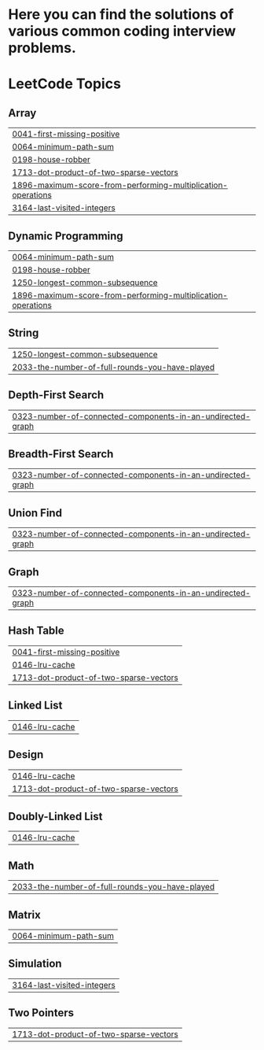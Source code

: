 # Here you can find the solutions of various common coding interview problems.

<!---LeetCode Topics Start-->
# LeetCode Topics
## Array
|  |
| ------- |
| [0041-first-missing-positive](https://github.com/itsparesh/Coding/tree/master/0041-first-missing-positive) |
| [0064-minimum-path-sum](https://github.com/itsparesh/Coding/tree/master/0064-minimum-path-sum) |
| [0198-house-robber](https://github.com/itsparesh/Coding/tree/master/0198-house-robber) |
| [1713-dot-product-of-two-sparse-vectors](https://github.com/itsparesh/Coding/tree/master/1713-dot-product-of-two-sparse-vectors) |
| [1896-maximum-score-from-performing-multiplication-operations](https://github.com/itsparesh/Coding/tree/master/1896-maximum-score-from-performing-multiplication-operations) |
| [3164-last-visited-integers](https://github.com/itsparesh/Coding/tree/master/3164-last-visited-integers) |
## Dynamic Programming
|  |
| ------- |
| [0064-minimum-path-sum](https://github.com/itsparesh/Coding/tree/master/0064-minimum-path-sum) |
| [0198-house-robber](https://github.com/itsparesh/Coding/tree/master/0198-house-robber) |
| [1250-longest-common-subsequence](https://github.com/itsparesh/Coding/tree/master/1250-longest-common-subsequence) |
| [1896-maximum-score-from-performing-multiplication-operations](https://github.com/itsparesh/Coding/tree/master/1896-maximum-score-from-performing-multiplication-operations) |
## String
|  |
| ------- |
| [1250-longest-common-subsequence](https://github.com/itsparesh/Coding/tree/master/1250-longest-common-subsequence) |
| [2033-the-number-of-full-rounds-you-have-played](https://github.com/itsparesh/Coding/tree/master/2033-the-number-of-full-rounds-you-have-played) |
## Depth-First Search
|  |
| ------- |
| [0323-number-of-connected-components-in-an-undirected-graph](https://github.com/itsparesh/Coding/tree/master/0323-number-of-connected-components-in-an-undirected-graph) |
## Breadth-First Search
|  |
| ------- |
| [0323-number-of-connected-components-in-an-undirected-graph](https://github.com/itsparesh/Coding/tree/master/0323-number-of-connected-components-in-an-undirected-graph) |
## Union Find
|  |
| ------- |
| [0323-number-of-connected-components-in-an-undirected-graph](https://github.com/itsparesh/Coding/tree/master/0323-number-of-connected-components-in-an-undirected-graph) |
## Graph
|  |
| ------- |
| [0323-number-of-connected-components-in-an-undirected-graph](https://github.com/itsparesh/Coding/tree/master/0323-number-of-connected-components-in-an-undirected-graph) |
## Hash Table
|  |
| ------- |
| [0041-first-missing-positive](https://github.com/itsparesh/Coding/tree/master/0041-first-missing-positive) |
| [0146-lru-cache](https://github.com/itsparesh/Coding/tree/master/0146-lru-cache) |
| [1713-dot-product-of-two-sparse-vectors](https://github.com/itsparesh/Coding/tree/master/1713-dot-product-of-two-sparse-vectors) |
## Linked List
|  |
| ------- |
| [0146-lru-cache](https://github.com/itsparesh/Coding/tree/master/0146-lru-cache) |
## Design
|  |
| ------- |
| [0146-lru-cache](https://github.com/itsparesh/Coding/tree/master/0146-lru-cache) |
| [1713-dot-product-of-two-sparse-vectors](https://github.com/itsparesh/Coding/tree/master/1713-dot-product-of-two-sparse-vectors) |
## Doubly-Linked List
|  |
| ------- |
| [0146-lru-cache](https://github.com/itsparesh/Coding/tree/master/0146-lru-cache) |
## Math
|  |
| ------- |
| [2033-the-number-of-full-rounds-you-have-played](https://github.com/itsparesh/Coding/tree/master/2033-the-number-of-full-rounds-you-have-played) |
## Matrix
|  |
| ------- |
| [0064-minimum-path-sum](https://github.com/itsparesh/Coding/tree/master/0064-minimum-path-sum) |
## Simulation
|  |
| ------- |
| [3164-last-visited-integers](https://github.com/itsparesh/Coding/tree/master/3164-last-visited-integers) |
## Two Pointers
|  |
| ------- |
| [1713-dot-product-of-two-sparse-vectors](https://github.com/itsparesh/Coding/tree/master/1713-dot-product-of-two-sparse-vectors) |
<!---LeetCode Topics End-->